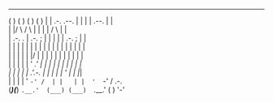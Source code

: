  ___                 ___   ___            ___  
(   )               (   ) (   )          (   ) 
 | | .-.     .--.    | |   | |    .--.    | |  
 | |/   \   /    \   | |   | |   /    \   | |  
 |  .-. .  |  .-. ;  | |   | |  |  .-. ;  | |  
 | |  | |  |  | | |  | |   | |  | |  | |  | |  
 | |  | |  |  |/  |  | |   | |  | |  | |  | |  
 | |  | |  |  ' _.'  | |   | |  | |  | |  | |  
 | |  | |  |  .'.-.  | |   | |  | '  | |  |_|  
 | |  | |  '  `-' /  | |   | |  '  `-' /  .-.  
(___)(___)  `.__.'  (___) (___)  `.__.'  (   ) 
                                          '-'  
                                              
